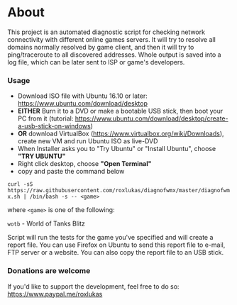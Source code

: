 <h1>About</h1>

This project is an automated diagnostic script for checking network connectivity with different online games servers.
It will try to resolve all domains normally resolved by game client, and then it will try to ping/traceroute to all discovered addresses.
Whole output is saved into a log file, which can be later sent to ISP or game's developers.

<h3>Usage</h3>

* Download ISO file with Ubuntu 16.10 or later: https://www.ubuntu.com/download/desktop
* **EITHER** Burn it to a DVD or make a bootable USB stick, then boot your PC from it (tutorial: https://www.ubuntu.com/download/desktop/create-a-usb-stick-on-windows)
* **OR** download VirtualBox (https://www.virtualbox.org/wiki/Downloads), create new VM and run Ubuntu ISO as live-DVD
* When Installer asks you to "Try Ubuntu" or "Install Ubuntu", choose **"TRY UBUNTU"**
* Right click desktop, choose **"Open Terminal"**
* copy and paste the command below

``curl -sS https://raw.githubusercontent.com/roxlukas/diagnofwmx/master/diagnofwmx.sh | /bin/bash -s -- <game>``

where ``<game>`` is one of the following:

  ``wotb`` - World of Tanks Blitz

Script will run the tests for the game you've specified and will create a report file. You can use Firefox on Ubuntu to send this report file to e-mail, FTP server or a website. You can also copy the report file to an USB stick.

<h3>Donations are welcome</h3>

If you'd like to support the development, feel free to do so: https://www.paypal.me/roxlukas
